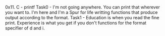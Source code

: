 0x11. C - printf
Task0 - I'm not going anywhere. You can print that wherever you want to. I'm here and I'm a Spur for life
	writting functions that produce output according to the format.
Task1 - Education is when you read the fine print. Experience is what you get if you don't
	functions for the format specifier of d and i.
